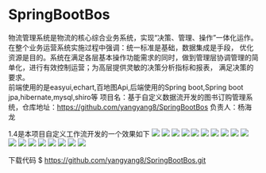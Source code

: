 # SpringBootBos
物流管理系统是物流的核心综合业务系统，实现“决策、管理、操作”一体化运作。在整个业务运营系统实施过程中强调：统一标准是基础，数据集成是手段，
优化资源是目的。系统在满足各层基本操作功能需求的同时，做到管理层协调管理的简单化，进行有效控制运营；为高层提供灵敏的决策分析指标和报表，
满足决策的要求。  
前端使用的是easyui,echart,百地图Api,后端使用的Spring boot,Spring boot jpa,hibernate,mysql,shiro等
项目名：基于自定义数据流开发的图书订购管理系统，仓库地址：https://github.com/yangyang8/SpringBootBos 负责人：杨海龙

1.4是本项目自定义工作流开发的一个效果如下
![](https://github.com/yangyang8/SpringBootBos/raw/master/src/main/resources/bos02.png)
![](https://github.com/yangyang8/SpringBootBos/raw/master/src/main/resources/bos03.png)
![](https://github.com/yangyang8/SpringBootBos/raw/master/src/main/resources/bos10.png)
![](https://github.com/yangyang8/SpringBootBos/raw/master/src/main/resources/bos04.png)
![](https://github.com/yangyang8/SpringBootBos/raw/master/src/main/resources/bos05.png)
![](https://github.com/yangyang8/SpringBootBos/raw/master/src/main/resources/bos06.png)
![](https://github.com/yangyang8/SpringBootBos/raw/master/src/main/resources/bos07.png)
![](https://github.com/yangyang8/SpringBootBos/raw/master/src/main/resources/bos08.png)
![](https://github.com/yangyang8/SpringBootBos/raw/master/src/main/resources/bos09.png)
![](https://github.com/yangyang8/SpringBootBos/raw/master/src/main/resources/bos11.png)
![](https://github.com/yangyang8/SpringBootBos/raw/master/src/main/resources/bos12.png)
![](https://github.com/yangyang8/SpringBootBos/raw/master/src/main/resources/bos13.png)
![](https://github.com/yangyang8/SpringBootBos/raw/master/src/main/resources/bos14.png)
![](https://github.com/yangyang8/SpringBootBos/raw/master/src/main/resources/bos15.png)
![](https://github.com/yangyang8/SpringBootBos/raw/master/src/main/resources/bos16.png)
![](https://github.com/yangyang8/SpringBootBos/raw/master/src/main/resources/bos17.png)
![](https://github.com/yangyang8/SpringBootBos/raw/master/src/main/resources/bos18.png)
![](https://github.com/yangyang8/SpringBootBos/raw/master/src/main/resources/bos01.png)

下载代码 $ https://github.com/yangyang8/SpringBootBos.git
